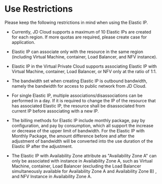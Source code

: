 # Use Restrictions

Please keep the following restrictions in mind when using the Elastic IP.

- Currently, JD Cloud supports a maximum of 10 Elastic IPs are created for each region. If more quotas are required, please create case for application.

- Elastic IP can associate only with the resource in the same region (including Virtual Machine, container, Load Balancer, and NFV instance).

- Elastic IP in the Virtual Private Cloud supports associating Elastic IP with Virtual Machine, container, Load Balancer, or NFV only at the ratio of 1:1.

- The bandwidth set when creating Elastic IP is outbound bandwidth, namely the bandwidth for access to public network from JD Cloud.

- For single Elastic IP, multiple associations/disassociations can be performed in a day. If it is required to change the IP of the resource that has associated Elastic IP, the resource shall be disassociated from current IP before associating with a new IP.

- The billing methods for Elastic IP include monthly package, pay by configuration, and pay by consumption, which all support the increase or decrease of the upper limit of bandwidth. For the Elastic IP with Monthly Package, the amount difference before and after the adjustment of bandwidth will be converted into the use duration of the Elastic IP after the adjustment.

- The Elastic IP with Availability Zone attribute as "Availability Zone A" can only be associated with instance in Availability Zone A, such as Virtual Machine, container, Load Balancer (excluding the Load Balancer simultaneously available for Availability Zone A and Availability Zone B) , and NFV Instance in Availability Zone A.


